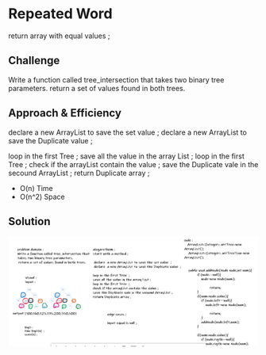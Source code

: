 # Repeated Word
<!-- Short summary or background information -->
return array with equal values ;

## Challenge
<!-- Description of the challenge -->
Write a function called tree_intersection that takes two binary tree parameters.
 return a set of values found in both trees.

## Approach & Efficiency
<!-- What approach did you take? Why? What is the Big O space/time for this approach? -->
 declare  a new ArrayList to save the set value  ;
 declare  a new ArrayList to save the Duplicate value  ;

loop in the first Tree  ;
save all the value in the array List ;
loop in the first Tree  ;
check if the arrayList contain the value ;
save the Duplicate vale in the secound ArrayList ;
return Duplicate array ;


- O(n) Time 
- O(n^2) Space

## Solution
<!-- Embedded whiteboard image -->
![Repeated-Word](../assets/code-chaleng32.PNG)
